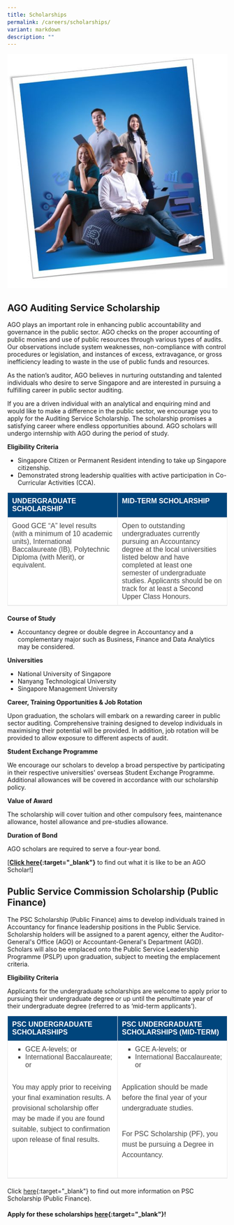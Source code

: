 ```yaml
---
title: Scholarships
permalink: /careers/scholarships/
variant: markdown
description: ""
---
```

![](/images/picture1__resized2_.jpg)

<style>
        .scholarship-table {
            width: 100%;
            border-collapse: collapse;
            border-bottom: 1px solid #eaeaea;
            background: #fff;
            color: #444;
            font-family: Arial, Helvetica, sans-serif;
            font-size: 16px;
            text-align: start;
            margin: 0 0 20px;
            padding: 0;
        }

        .scholarship-table th,
        .scholarship-table td {
            padding: 10px;
            border: 1px solid #eaeaea;
            font-size: 16px;
            vertical-align: top;
            background: transparent;
            color: inherit;
            white-space: normal;
        }

        .scholarship-table th {
            width: 50%;
            font-weight: bold;
            background: #00457c;
            color: #fff;
            text-transform: uppercase;
            text-align: left;
        }

        .scholarship-table ul {
            margin: 0 0 25px 15px;
            padding: 0;
            border: 0;
            outline: 0;
            font-size: 16px;
            vertical-align: baseline;
            background: transparent;
            color: inherit;
            list-style: inside square;
        }

        .scholarship-table li {
            margin: 0 0 0 15px;
            padding: 0;
            border: 0;
            outline: 0;
            font-size: 16px;
            vertical-align: baseline;
            background: transparent;
            color: inherit;
            list-style-position: outside;
        }

        .scholarship-table p {
            margin: 0 0 25px;
            padding: 5px 0;
            border: 0;
            outline: 0;
            font-size: 1rem;
            vertical-align: baseline;
            background: transparent;
            color: #444;
            font-family: Arial;
            font-weight: 400;
            line-height: 1.5em;
        }
    </style>

## AGO Auditing Service Scholarship
AGO plays an important role in enhancing public accountability and governance in the public sector. AGO checks on the proper accounting of public monies and use of public resources through various types of audits. Our observations include system weaknesses, non-compliance with control procedures or legislation, and instances of excess, extravagance, or gross inefficiency leading to waste in the use of public funds and resources.

As the nation’s auditor, AGO believes in nurturing outstanding and talented individuals who desire to serve Singapore and are interested in pursuing a fulfilling career in public sector auditing.

If you are a driven individual with an analytical and enquiring mind and would like to make a difference in the public sector, we encourage you to apply for the Auditing Service Scholarship. The scholarship promises a satisfying career where endless opportunities abound. AGO scholars will undergo internship with AGO during the period of study.

**Eligibility Criteria**

*   Singapore Citizen or Permanent Resident intending to take up Singapore citizenship.
*   Demonstrated strong leadership qualities with active participation in Co-Curricular Activities (CCA).

<table class="scholarship-table">
        <tbody>
            <tr>
                <th>UNDERGRADUATE SCHOLARSHIP</th>
                <th>MID-TERM SCHOLARSHIP</th>
            </tr>
            <tr>
                <td>
                    Good GCE “A” level results (with a minimum of 10 academic units), International Baccalaureate (IB), Polytechnic Diploma (with Merit), or equivalent.
                </td>
                <td>
                    Open to outstanding undergraduates currently pursuing an Accountancy degree at the local universities listed below and have completed at least one semester of undergraduate studies. Applicants should be on track for at least a Second Upper Class Honours.
                </td>
            </tr>
        </tbody>
    </table>

**Course of Study**

*   Accountancy degree or double degree in Accountancy and a complementary major such as Business, Finance and Data Analytics may be considered.

**Universities**

*   National University of Singapore
*   Nanyang Technological University
*   Singapore Management University

**Career, Training Opportunities &amp; Job Rotation**

Upon graduation, the scholars will embark on a rewarding career in public sector&nbsp;auditing. Comprehensive training designed to develop individuals in maximising their potential will be provided. In addition, job rotation will be provided to allow exposure to different aspects of audit.

**Student Exchange&nbsp;Programme**

We encourage our scholars to develop a broad perspective by participating in their respective universities' overseas Student Exchange Programme. Additional allowances will be covered in accordance with our scholarship policy.

**Value of Award**

The scholarship will cover tuition and other compulsory fees, maintenance allowance, hostel allowance and pre-studies allowance.

**Duration of Bond**

AGO scholars are required to serve a four-year bond.

[**[Click here](https://www.scholarschoice.com.sg/experience/ago-auditing-service-scholarship-strengthen-financial-governance/){:target="_blank"}** to find out what it is like to be an AGO Scholar!]

## Public Service Commission Scholarship (Public Finance)
The PSC Scholarship (Public Finance) aims to develop individuals trained in Accountancy for finance leadership positions in the Public Service. Scholarship holders will be assigned to a parent agency, either the Auditor-General's Office (AGO) or Accountant-General's Department (AGD). Scholars will also be emplaced onto the Public Service Leadership Programme (PSLP) upon graduation, subject to meeting the emplacement criteria. 

**Eligibility Criteria**

Applicants for the undergraduate scholarships are welcome to apply prior to pursuing their undergraduate degree or up until the penultimate year of their undergraduate degree (referred to as ‘mid-term applicants’).

<table class="scholarship-table">
        <tbody>
            <tr>
                <th>PSC UNDERGRADUATE SCHOLARSHIPS</th>
                <th>PSC UNDERGRADUATE SCHOLARSHIPS (MID-TERM)</th>
            </tr>
            <tr>
                <td>
                    <ul>
                        <li>GCE A-levels; or</li>
                        <li>International Baccalaureate; or</li>
                        <!-- Add other list items as needed -->
                    </ul>
                    <p>
                        You may apply prior to receiving your final examination results. A provisional scholarship offer may be made if you are found suitable, subject to confirmation upon release of final results.
                    </p>
                </td>
                <td>
                    <ul>
                        <li>GCE A-levels; or</li>
                        <li>International Baccalaureate; or</li>
                        <!-- Add other list items as needed -->
                    </ul>
                    <p>
                        Application should be made before the final year of your undergraduate studies.
                    </p>
                    <p>
                        For PSC Scholarship (PF), you must be pursuing a Degree in Accountancy.
                    </p>
                </td>
            </tr>
        </tbody>
    </table>

Click [here](https://www.psc.gov.sg/scholarships/undergraduate-scholarships/psc-scholarships){:target="_blank"} to find out more information on PSC Scholarship (Public Finance).

#### Apply for these scholarships [here](https://www.psc.gov.sg/scholarships/undergraduate-scholarships/psc-scholarships?q=apply){:target="_blank"}!